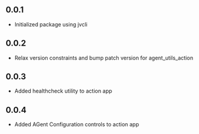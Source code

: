 ## 0.0.1
- Initialized package using jvcli

## 0.0.2
- Relax version constraints and bump patch version for agent_utils_action

## 0.0.3
- Added healthcheck utility to action app

## 0.0.4
- Added AGent Configuration controls to action app
